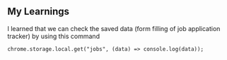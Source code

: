 ## My Learnings

I learned that we can check the saved data (form filling of job application tracker) by using this command 

```
chrome.storage.local.get("jobs", (data) => console.log(data));
```
